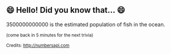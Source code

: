 ## :smile: Hello! Did you know that... :smile:
3500000000000 is the estimated population of fish in the ocean.

<sup>(come back in 5 minutes for the next trivia)</sup>


<sup>Credits: http://numbersapi.com</sup>
